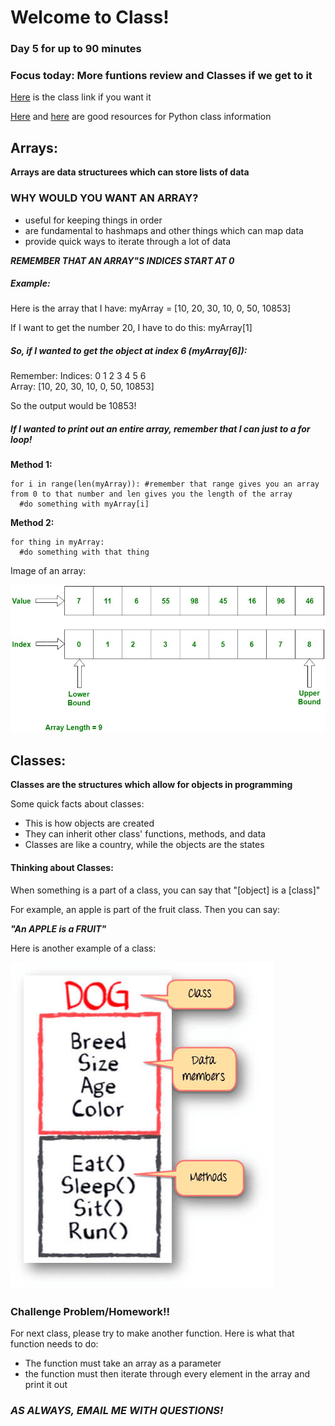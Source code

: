 # Welcome to Class!
### Day 5 for up to 90 minutes
### Focus today: More funtions review and Classes if we get to it

[Here](https://sps.zoom.us/j/94771799518) is the class link if you want it

[Here](https://docs.python.org/3/tutorial/classes.html) and [here](https://www.w3schools.com/python/python_classes.asp) are good resources for Python class information

## Arrays:
__Arrays are data structurees which can store lists of data__

### __WHY WOULD YOU WANT AN ARRAY?__
- useful for keeping things in order
- are fundamental to hashmaps and other things which can map data
- provide quick ways to iterate through a lot of data

___REMEMBER THAT AN ARRAY"S INDICES START AT 0___

##### Example:
Here is the array that I have: myArray = [10, 20, 30, 10, 0, 50, 10853]

If I want to get the number 20, I have to do this: myArray[1]


##### So, if I wanted to get the object at index 6 (myArray[6]):

Remember:
Indices:  0   1   2   3   4   5     6     
Array:   [10, 20, 30, 10, 0, 50, 10853]

So the output would be 10853!

##### If I wanted to print out an entire array, remember that I can just to a for loop!

__Method 1:__
```
for i in range(len(myArray)): #remember that range gives you an array from 0 to that number and len gives you the length of the array
  #do something with myArray[i]
```

__Method 2:__
```
for thing in myArray:
  #do something with that thing
```


Image of an array:

![Array](/formatting/Day5Materials/arrays.jpeg)

## Classes:
__Classes are the structures which allow for objects in programming__

Some quick facts about classes:
- This is how objects are created
- They can inherit other class' functions, methods, and data
- Classes are like a country, while the objects are the states

#### Thinking about Classes:

When something is a part of a class, you can say that "[object] is a [class]"

For example, an apple is part of the fruit class. Then you can say:

___"An APPLE is a FRUIT"___

Here is another example of a class:

![class image](/formatting/Day5Materials/image.jpeg)



### Challenge Problem/Homework!!

For next class, please try to make another function. Here is what that function needs to do:

- The function must take an array as a parameter
- the function must then iterate through every element in the array and print it out

### ___AS ALWAYS, EMAIL ME WITH QUESTIONS!___
